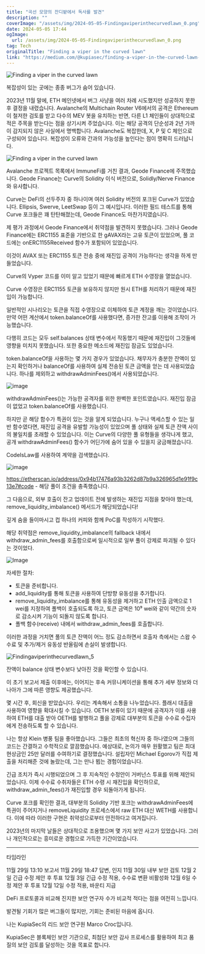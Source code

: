 ```yaml
---
title: "곡선 모양의 잔디밭에서 독사를 발견"
description: ""
coverImage: "/assets/img/2024-05-05-Findingaviperinthecurvedlawn_0.png"
date: 2024-05-05 17:44
ogImage: 
  url: /assets/img/2024-05-05-Findingaviperinthecurvedlawn_0.png
tag: Tech
originalTitle: "Finding a viper in the curved lawn"
link: "https://medium.com/@kupiasec/finding-a-viper-in-the-curved-lawn-e43401997cce"
---
```




![Finding a viper in the curved lawn](/assets/img/2024-05-05-Findingaviperinthecurvedlawn_0.png)

복잡성이 있는 곳에는 종종 버그가 숨어 있습니다.

2023년 11월 말에, ETH 메인넷에서 버그 사냥을 여러 차례 시도했지만 성공하지 못한 후 결정을 내렸습니다. Avalanche의 Multichain Router V6에서의 공격은 Ethereum이 철저한 검토를 받고 다수의 MEV 봇을 유치하는 반면, 다른 L1 체인들이 상대적으로 적은 주목을 받는다는 점을 상기시켜 주었습니다. 이는 해당 공격의 단순성과 2년 가까이 감지되지 않은 사실에서 명백합니다. Avalanche도 복잡한데, X, P 및 C 체인으로 구성되어 있습니다. 복잡성이 오류와 간과의 가능성을 높인다는 점이 명확히 드러납니다.

![Finding a viper in the curved lawn](/assets/img/2024-05-05-Findingaviperinthecurvedlawn_1.png)




Avalanche 프로젝트 목록에서 ImmuneFi를 거친 결과, Geode Finance에 주목했습니다. Geode Finance는 Curve의 Solidity 이식 버전으로, Solidly/Nerve Finance와 유사합니다.

Curve는 DeFi의 선두주자 중 하나이며 여러 Solidity 버전의 포크된 Curve가 있었습니다. Ellipsis, Swerve, LeetSwap 등이 그 예시입니다. 이러한 필드 테스트를 통해 Curve 포크들은 꽤 탄탄해졌는데, Geode Finance도 마찬가지였습니다.

제 평가 과정에서 Geode Finance에서 취약점을 발견하지 못했습니다. 그러나 Geode Finance에는 ERC1155 표준을 기반으로 한 gAVAX라는 고유 토큰이 있었으며, 풀 코드에는 onERC1155Received 함수가 포함되어 있었습니다.

이것이 AVAX 또는 ERC1155 토큰 전송 중에 재진입 공격이 가능하다는 생각을 하게 만들었습니다.



Curve의 Vyper 코드를 이미 알고 있었기 때문에 빠르게 ETH 수영장을 열었습니다.

Curve 수영장은 ERC1155 토큰을 보유하지 않지만 원시 ETH를 처리하기 때문에 재진입이 가능합니다.

일반적인 시나리오는 토큰을 직접 수영장으로 이체하여 토큰 계정을 깨는 것이었습니다. 만약 어떤 계산에서 token.balanceOf를 사용했다면, 증가한 잔고를 이용해 조작이 가능했습니다.

다행히 코드는 모두 self.balances 상태 변수에서 작동했기 때문에 재진입이 그것들에 영향을 미치지 못했습니다. 또한 중요한 메소드에 재진입 잠금도 있었습니다.



token.balanceOf을 사용하는 몇 가지 경우가 있었습니다. 채무자가 충분한 잔액이 있는지 확인하거나 balanceOf를 사용하여 실제 전송된 토큰 금액을 얻는 데 사용되었습니다. 하나를 제외하고 withdrawAdminFees()에서 사용되었습니다.

![image](/assets/img/2024-05-05-Findingaviperinthecurvedlawn_2.png)

withdrawAdminFees()는 가능한 공격자를 위한 완벽한 포인트였습니다. 재진입 잠금이 없었고 token.balanceOf를 사용했습니다.

하지만 곧 해당 함수가 특권이 있는 것을 알게 되었습니다. 누구나 액세스할 수 있는 일반 함수였다면, 재진입 공격을 유발할 가능성이 있었으며 풀 상태와 실제 토큰 잔액 사이의 불일치를 초래할 수 있었습니다. 이는 Curve의 다양한 풀 유형들을 생각나게 했고, 공개 withdrawAdminFees() 함수가 어딘가에 숨어 있을 수 있을지 궁금해졌습니다.



CodeIsLaw를 사용하여 계약을 검색했습니다.

![image](https://example.com/assets/img/2024-05-05-Findingaviperinthecurvedlawn_3.png)

https://etherscan.io/address/0x94b17476a93b3262d87b9a326965d1e91f9c13e7#code - 해당 풀이 조건을 충족했습니다.

그 다음으로, 외부 호출이 잔고 업데이트 전에 발생하는 재진입 지점을 찾아야 했는데, remove_liquidity_imbalance() 메서드가 해당되었습니다!



깊게 숨을 들이마시고 컵 하나의 커피와 함께 PoC를 작성하기 시작했다.

해당 취약점은 remove_liquidity_imbalance의 fallback 내에서 withdraw_admin_fees를 호출함으로써 일시적으로 일부 풀이 강제로 파괴될 수 있다는 것이었다.

![Image](/assets/img/2024-05-05-Findingaviperinthecurvedlawn_4.png)

자세한 절차:



- 토큰을 준비합니다.
- add_liquidity를 통해 토큰을 사용하여 단방향 유동성을 추가합니다.
- remove_liquidity_imbalance를 통해 유동성을 제거하고 ETH 인출 금액으로 1 wei를 지정하여 폴백이 호출되도록 하고, 토큰 금액은 10⁹ wei와 같이 약간의 숫자로 감소시켜 기능이 되돌지 않도록 합니다.
- 폴백 함수(receive) 내에서 withdraw_admin_fees를 호출합니다.

이러한 과정을 거치면 풀의 토큰 잔액이 어느 정도 감소하면서 호출자 측에서는 스왑 수수료 및 추가/제거 유동성 반올림에 손실이 발생합니다.

![Findingaviperinthecurvedlawn_5](/assets/img/2024-05-05-Findingaviperinthecurvedlawn_5.png)

잔액이 balance 상태 변수보다 낮아진 것을 확인할 수 있습니다.



이 초기 보고서 제출 이후에는, 이어지는 후속 커뮤니케이션을 통해 추가 세부 정보와 더 나아가 그에 따른 영향도 제공했습니다.

몇 시간 후, 회신을 받았습니다. 우리는 계속해서 소통을 나누었습니다. 플래시 대출을 사용하여 영향을 확대시킬 수 있습니다. OETH 보류이 있기 때문에 공격자가 이를 사용하여 ETH를 대출 받아 OETH를 발행하고 풀을 강제로 대부분의 토큰을 수수료 수집자에게 전송하도록 할 수 있습니다.

나는 항상 Klein 병풍 팀을 좋아했습니다. 그들은 최초의 혁신자 중 하나였으며 그들의 코드는 간결하고 수학적으로 깔끔했습니다. 예상대로, 논의가 매우 원활했고 팀은 최대 현상금인 25만 달러를 수여하기로 결정했습니다. 설립자인 Michael Egorov가 직접 제출을 처리해준 것에 놀랐는데, 그는 만나 뵙는 경험이었습니다.

긴급 조치가 즉시 시행되었으며 그 후 지속적인 수정안이 거버넌스 투표를 위해 제안되었습니다. 이제 수수료 수취자들은 ETH 수령 시 재진입을 확인하므로, withdraw_admin_fees()가 재진입할 경우 되돌아가게 됩니다.



Curve 포크를 확인한 결과, 대부분의 Solidity 기반 포크는 withdrawAdminFees에 특권이 주어지거나 removeLiquidity 프로세스에서 raw ETH 대신 WETH를 사용합니다. 이에 따라 이러한 구현은 취약성으로부터 안전하다고 여겨집니다.

2023년의 마지막 날들은 상대적으로 조용했으며 몇 가지 보안 사고가 있었습니다. 그러나 개인적으로는 흥미로운 경험으로 가득한 기간이었습니다.

--- --- --- --- --- --- --- --- --- --- --- --- --- --- --- --- --- --- --- --- --- --- --- --- --- --- --- --- --- --- --- 

타임라인



11월 29일 13:10 보고서
11월 29일 18:47 답변, 인지
11월 30일 내부 보안 검토
12월 2일 긴급 수정 제안 후 투표
12월 3일 긴급 수정 적용, 수수료 변환 비활성화
12월 6일 수정 제안 후 투표
12월 12일 수정 적용, 바운티 지급

DeFi 프로토콜과 비교해 진지한 보안 연구자 수가 비교적 적다는 점을 여전히 느낍니다.

발견될 기회가 많은 버그들이 많지만, 기회는 준비된 마음에 옵니다.

나는 KupiaSec의 리드 보안 연구원 Marco Croc입니다.



KupiaSec은 블록체인 보안 기관으로, 최첨단 보안 감사 프로세스를 활용하여 최고 품질의 보안 검토를 달성하는 것을 목표로 합니다.